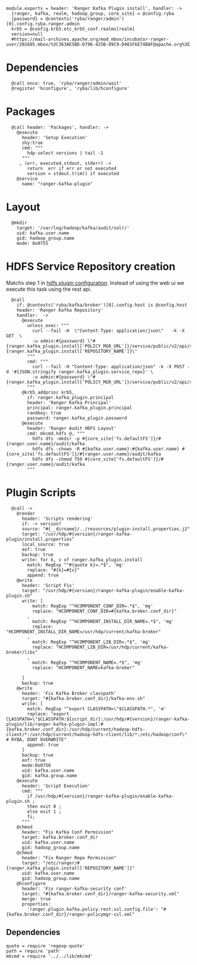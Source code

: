 
    module.exports = header: 'Ranger Kafka Plugin install', handler: ->
      {ranger, kafka, realm, hadoop_group, core_site} = @config.ryba 
      {password} = @contexts('ryba/ranger/admin')[0].config.ryba.ranger.admin
      krb5 = @config.krb5.etc_krb5_conf.realms[realm]
      version=null
      #https://mail-archives.apache.org/mod_mbox/incubator-ranger-user/201605.mbox/%3C363AE5BD-D796-425B-89C9-D481F6E74BAF@apache.org%3E

# Dependencies

      @call once: true, 'ryba/ranger/admin/wait'
      @register 'hconfigure', 'ryba/lib/hconfigure'

# Packages

      @call header: 'Packages', handler: ->
        @execute
          header: 'Setup Execution'
          shy:true
          cmd: """
            hdp-select versions | tail -1
          """
         , (err, executed,stdout, stderr) ->
            return  err if err or not executed
            version = stdout.trim() if executed
        @service
          name: "ranger-kafka-plugin"

# Layout

      @mkdir
        target: '/var/log/hadoop/kafka/audit/solr/'
        uid: kafka.user.name
        gid: hadoop_group.name
        mode: 0o0755

# HDFS Service Repository creation
Matchs step 1 in [hdfs plugin configuration][hdfs-plugin]. Instead of using the web ui
we execute this task using the rest api.

      @call 
        if: @contexts('ryba/kafka/broker')[0].config.host is @config.host 
        header: 'Ranger Kafka Repository'
        handler:  ->
          @execute
            unless_exec: """
              curl --fail -H  \"Content-Type: application/json\"   -k -X GET  \ 
              -u admin:#{password} \"#{ranger.kafka_plugin.install['POLICY_MGR_URL']}/service/public/v2/api/service/name/#{ranger.kafka_plugin.install['REPOSITORY_NAME']}\"
            """
            cmd: """
              curl --fail -H "Content-Type: application/json" -k -X POST -d '#{JSON.stringify ranger.kafka_plugin.service_repo}' \
              -u admin:#{password} \"#{ranger.kafka_plugin.install['POLICY_MGR_URL']}/service/public/v2/api/service/\"
            """
          @krb5_addprinc krb5,
            if: ranger.kafka_plugin.principal
            header: 'Ranger Kafka Principal'
            principal: ranger.kafka_plugin.principal
            randkey: true
            password: ranger.kafka_plugin.password
          @execute
            header: 'Ranger Audit HDFS Layout'
            cmd: mkcmd.hdfs @, """
              hdfs dfs -mkdir -p #{core_site['fs.defaultFS']}/#{ranger.user.name}/audit/kafka
              hdfs dfs -chown -R #{kafka.user.name}:#{kafka.user.name} #{core_site['fs.defaultFS']}/#{ranger.user.name}/audit/kafka
              hdfs dfs -chmod 750 #{core_site['fs.defaultFS']}/#{ranger.user.name}/audit/kafka
            """

# Plugin Scripts 

      @call ->
        @render
          header: 'Scripts rendering'
          if: -> version?
          source: "#{__dirname}/../resources/plugin-install.properties.j2"
          target: "/usr/hdp/#{version}/ranger-kafka-plugin/install.properties"
          local_source: true
          eof: true
          backup: true
          write: for k, v of ranger.kafka_plugin.install
            match: RegExp "^#{quote k}=.*$", 'mg'
            replace: "#{k}=#{v}"
            append: true
        @write
          header: 'Script Fix'
          target: "/usr/hdp/#{version}/ranger-kafka-plugin/enable-kafka-plugin.sh"
          write: [
              match: RegExp "^HCOMPONENT_CONF_DIR=.*$", 'mg'
              replace: "HCOMPONENT_CONF_DIR=#{kafka.broker.conf_dir}"
            ,   
              match: RegExp "^HCOMPONENT_INSTALL_DIR_NAME=.*$", 'mg'
              replace: "HCOMPONENT_INSTALL_DIR_NAME=/usr/hdp/current/kafka-broker"
            ,
              match: RegExp "^HCOMPONENT_LIB_DIR=.*$", 'mg'
              replace: "HCOMPONENT_LIB_DIR=/usr/hdp/current/kafka-broker/libs"
            , 
              match: RegExp "^HCOMPONENT_NAME=.*$", 'mg'
              replace: "HCOMPONENT_NAME=kafka-broker"

          ]
          backup: true
        @write
          header: 'Fix Kafka Broker classpath'
          target: "#{kafka.broker.conf_dir}/kafka-env.sh"
          write: [
            match: RegExp "^export CLASSPATH=\"$CLASSPATH.*", 'm'
            replace: "export CLASSPATH=\"$CLASSPATH:${script_dir}:/usr/hdp/#{version}/ranger-kafka-plugin/lib/ranger-kafka-plugin-impl:#{kafka.broker.conf_dir}:/usr/hdp/current/hadoop-hdfs-client/*:/usr/hdp/current/hadoop-hdfs-client/lib/*:/etc/hadoop/conf\" # RYBA, DONT OVERWRITE"
            append: true
          ]
          backup: true
          eof: true
          mode:0o0750
          uid: kafka.user.name
          gid: kafka.group.name
        @execute
          header: 'Script Execution'
          cmd: """
            if /usr/hdp/#{version}/ranger-kafka-plugin/enable-kafka-plugin.sh ;
            then exit 0 ; 
            else exit 1 ; 
            fi;
          """
        @chmod
          header: "Fix Kafka Conf Permission"
          target: kafka.broker.conf_dir
          uid: kafka.user.name
          gid: hadoop_group.name
        @chmod
          header: "Fix Ranger Repo Permission"
          target: "/etc/ranger/#{ranger.kafka_plugin.install['REPOSITORY_NAME']}"
          uid: kafka.user.name
          gid: hadoop_group.name
        @hconfigure
          header: 'Fix ranger-kafka-security conf'
          target: "#{kafka.broker.conf_dir}/ranger-kafka-security.xml"
          merge: true
          properties:
            'ranger.plugin.kafka.policy.rest.ssl.config.file': "#{kafka.broker.conf_dir}/ranger-policymgr-ssl.xml"

## Dependencies

    quote = require 'regexp-quote'
    path = require 'path'
    mkcmd = require '../../lib/mkcmd'


[hdfs-plugin]:(https://docs.hortonworks.com/HDPDocuments/HDP2/HDP-2.4.0/bk_installing_manually_book/content/installing_ranger_plugins.html#installing_ranger_hdfs_plugin)
